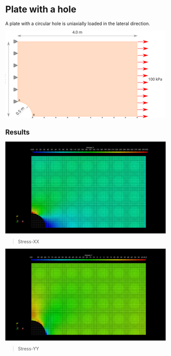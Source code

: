 # Plate with a hole

A plate with a circular hole is uniaxially loaded in the lateral direction.

![Plate with a hole](plate-hole.svg)

## Results

![Stress XX](plate-hole-stress-xx.png)
> Stress-XX

![Stress YY](plate-hole-stress-yy.png)
> Stress-YY

